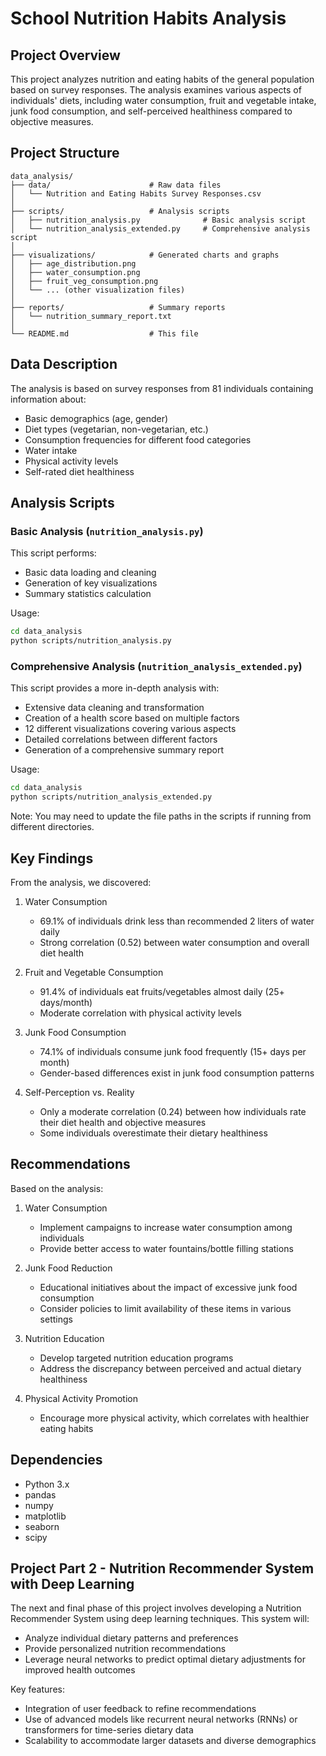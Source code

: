 # School Nutrition Habits Analysis

## Project Overview
This project analyzes nutrition and eating habits of the general population based on survey responses. The analysis examines various aspects of individuals' diets, including water consumption, fruit and vegetable intake, junk food consumption, and self-perceived healthiness compared to objective measures.

## Project Structure
```
data_analysis/
├── data/                      # Raw data files
│   └── Nutrition and Eating Habits Survey Responses.csv
│
├── scripts/                   # Analysis scripts
│   ├── nutrition_analysis.py              # Basic analysis script
│   └── nutrition_analysis_extended.py     # Comprehensive analysis script
│
├── visualizations/            # Generated charts and graphs
│   ├── age_distribution.png
│   ├── water_consumption.png
│   ├── fruit_veg_consumption.png
│   └── ... (other visualization files)
│
├── reports/                   # Summary reports
│   └── nutrition_summary_report.txt
│
└── README.md                  # This file
```

## Data Description
The analysis is based on survey responses from 81 individuals containing information about:
- Basic demographics (age, gender)
- Diet types (vegetarian, non-vegetarian, etc.)
- Consumption frequencies for different food categories
- Water intake
- Physical activity levels
- Self-rated diet healthiness

## Analysis Scripts

### Basic Analysis (`nutrition_analysis.py`)
This script performs:
- Basic data loading and cleaning
- Generation of key visualizations
- Summary statistics calculation

Usage:
```bash
cd data_analysis
python scripts/nutrition_analysis.py
```

### Comprehensive Analysis (`nutrition_analysis_extended.py`)
This script provides a more in-depth analysis with:
- Extensive data cleaning and transformation
- Creation of a health score based on multiple factors
- 12 different visualizations covering various aspects
- Detailed correlations between different factors
- Generation of a comprehensive summary report

Usage:
```bash
cd data_analysis
python scripts/nutrition_analysis_extended.py
```

Note: You may need to update the file paths in the scripts if running from different directories.

## Key Findings
From the analysis, we discovered:

1. Water Consumption
   - 69.1% of individuals drink less than recommended 2 liters of water daily
   - Strong correlation (0.52) between water consumption and overall diet health

2. Fruit and Vegetable Consumption
   - 91.4% of individuals eat fruits/vegetables almost daily (25+ days/month)
   - Moderate correlation with physical activity levels

3. Junk Food Consumption
   - 74.1% of individuals consume junk food frequently (15+ days per month)
   - Gender-based differences exist in junk food consumption patterns

4. Self-Perception vs. Reality
   - Only a moderate correlation (0.24) between how individuals rate their diet health and objective measures
   - Some individuals overestimate their dietary healthiness

## Recommendations
Based on the analysis:

1. Water Consumption
   - Implement campaigns to increase water consumption among individuals
   - Provide better access to water fountains/bottle filling stations

2. Junk Food Reduction
   - Educational initiatives about the impact of excessive junk food consumption
   - Consider policies to limit availability of these items in various settings

3. Nutrition Education
   - Develop targeted nutrition education programs
   - Address the discrepancy between perceived and actual dietary healthiness

4. Physical Activity Promotion
   - Encourage more physical activity, which correlates with healthier eating habits

## Dependencies
- Python 3.x
- pandas
- numpy
- matplotlib
- seaborn
- scipy

## Project Part 2 - Nutrition Recommender System with Deep Learning
The next and final phase of this project involves developing a Nutrition Recommender System using deep learning techniques. This system will:
- Analyze individual dietary patterns and preferences
- Provide personalized nutrition recommendations
- Leverage neural networks to predict optimal dietary adjustments for improved health outcomes

Key features:
- Integration of user feedback to refine recommendations
- Use of advanced models like recurrent neural networks (RNNs) or transformers for time-series dietary data
- Scalability to accommodate larger datasets and diverse demographics